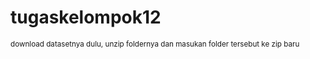 # tugaskelompok12

<small> download datasetnya dulu, unzip foldernya dan masukan folder tersebut ke zip baru

